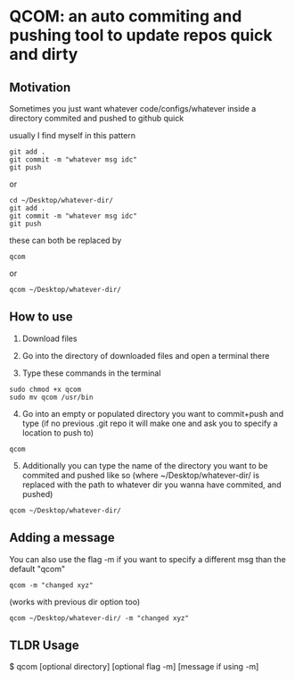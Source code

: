 # QCOM: an auto commiting and pushing tool to update repos quick and dirty

## Motivation
Sometimes you just want whatever code/configs/whatever inside a directory commited and pushed to github quick

usually I find myself in this pattern

```
git add .
git commit -m "whatever msg idc"
git push
```
or 
```
cd ~/Desktop/whatever-dir/
git add .
git commit -m "whatever msg idc"
git push
```

these can both be replaced by
```
qcom
```
or 
```
qcom ~/Desktop/whatever-dir/
```


## How to use 

1. Download files

2. Go into the directory of downloaded files and open a terminal there

3. Type these commands in the terminal

```
sudo chmod +x qcom
sudo mv qcom /usr/bin

```

4. Go into an empty or populated directory you want to commit+push and type (if no previous .git repo it will make one and ask you to specify a location to push to)
```
qcom
```
5. Additionally you can type the name of the directory you want to be commited and pushed like so (where ~/Desktop/whatever-dir/ is replaced with the path to whatever dir you wanna have commited, 
and pushed)

```
qcom ~/Desktop/whatever-dir/
```

## Adding a message
You can also use the flag -m if you want to specify a different msg than the default "qcom"

```
qcom -m "changed xyz"
```
(works with previous dir option too)
```
qcom ~/Desktop/whatever-dir/ -m "changed xyz"
```

## TLDR Usage
$ qcom [optional directory] [optional flag -m] [message if using -m]
